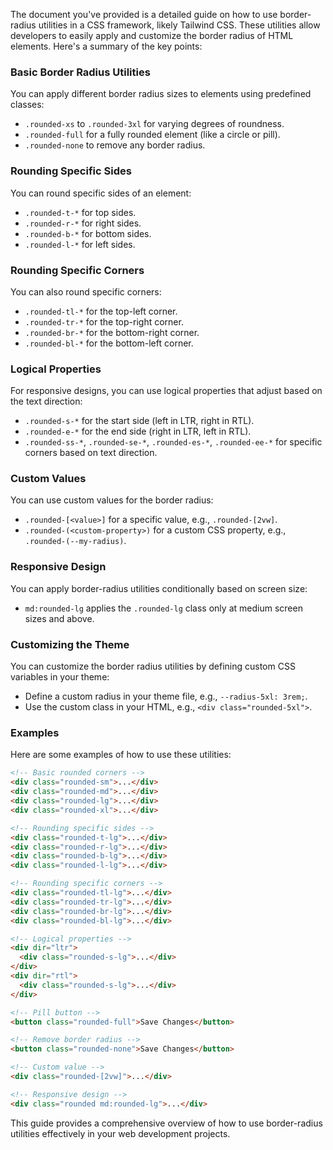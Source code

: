 The document you've provided is a detailed guide on how to use border-radius utilities in a CSS framework, likely Tailwind CSS. These utilities allow developers to easily apply and customize the border radius of HTML elements. Here's a summary of the key points:

### Basic Border Radius Utilities
You can apply different border radius sizes to elements using predefined classes:
- `.rounded-xs` to `.rounded-3xl` for varying degrees of roundness.
- `.rounded-full` for a fully rounded element (like a circle or pill).
- `.rounded-none` to remove any border radius.

### Rounding Specific Sides
You can round specific sides of an element:
- `.rounded-t-*` for top sides.
- `.rounded-r-*` for right sides.
- `.rounded-b-*` for bottom sides.
- `.rounded-l-*` for left sides.

### Rounding Specific Corners
You can also round specific corners:
- `.rounded-tl-*` for the top-left corner.
- `.rounded-tr-*` for the top-right corner.
- `.rounded-br-*` for the bottom-right corner.
- `.rounded-bl-*` for the bottom-left corner.

### Logical Properties
For responsive designs, you can use logical properties that adjust based on the text direction:
- `.rounded-s-*` for the start side (left in LTR, right in RTL).
- `.rounded-e-*` for the end side (right in LTR, left in RTL).
- `.rounded-ss-*`, `.rounded-se-*`, `.rounded-es-*`, `.rounded-ee-*` for specific corners based on text direction.

### Custom Values
You can use custom values for the border radius:
- `.rounded-[<value>]` for a specific value, e.g., `.rounded-[2vw]`.
- `.rounded-(<custom-property>)` for a custom CSS property, e.g., `.rounded-(--my-radius)`.

### Responsive Design
You can apply border-radius utilities conditionally based on screen size:
- `md:rounded-lg` applies the `.rounded-lg` class only at medium screen sizes and above.

### Customizing the Theme
You can customize the border radius utilities by defining custom CSS variables in your theme:
- Define a custom radius in your theme file, e.g., `--radius-5xl: 3rem;`.
- Use the custom class in your HTML, e.g., `<div class="rounded-5xl">`.

### Examples
Here are some examples of how to use these utilities:

```html
<!-- Basic rounded corners -->
<div class="rounded-sm">...</div>
<div class="rounded-md">...</div>
<div class="rounded-lg">...</div>
<div class="rounded-xl">...</div>

<!-- Rounding specific sides -->
<div class="rounded-t-lg">...</div>
<div class="rounded-r-lg">...</div>
<div class="rounded-b-lg">...</div>
<div class="rounded-l-lg">...</div>

<!-- Rounding specific corners -->
<div class="rounded-tl-lg">...</div>
<div class="rounded-tr-lg">...</div>
<div class="rounded-br-lg">...</div>
<div class="rounded-bl-lg">...</div>

<!-- Logical properties -->
<div dir="ltr">
  <div class="rounded-s-lg">...</div>
</div>
<div dir="rtl">
  <div class="rounded-s-lg">...</div>
</div>

<!-- Pill button -->
<button class="rounded-full">Save Changes</button>

<!-- Remove border radius -->
<button class="rounded-none">Save Changes</button>

<!-- Custom value -->
<div class="rounded-[2vw]">...</div>

<!-- Responsive design -->
<div class="rounded md:rounded-lg">...</div>
```

This guide provides a comprehensive overview of how to use border-radius utilities effectively in your web development projects.